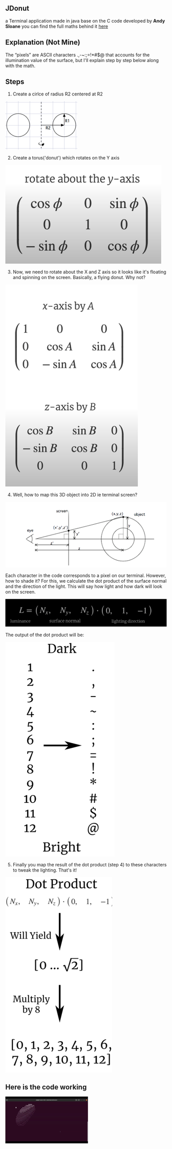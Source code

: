 ## JDonut
a Terminal application made in java base on the C code developed by **Andy Sloane** you can find
the full maths behind it [here](https://www.a1k0n.net/2011/07/20/donut-math.html)

## Explanation (Not Mine)
  The “pixels” are ASCII characters .,-~:;=!*#$@ that accounts for the illumination 
  value of the surface, but I'll explain step by step below along with the math.
  
## Steps

1. Create a cirlce of radius R2 centered at R2

![Step One!](images/step_one.png "Step one")

2. Create a torus('donut') which rotates on the Y axis

![Step Two!](images/step_two.png "Step Two")

3. Now, we need to rotate about the X and Z axis so it looks like it's floating
and spinning on the screen. Basically, a flying donut. Why not?

![Step Three!](images/step_three.png "Step Three")

4. Well, how to map this 3D object into 2D ie terminal screen?

![Step Four!](images/step_four.png "Step four")

Each character in the code corresponds to a pixel on our terminal. However, how to 
shade it? For this, we calculate the dot product of the surface normal and the direction 
of the light. This will say how light and how dark will look on the screen.

![Paragraph!](images/step_five.png "paragraph")

The output of the dot product will be:

![Output!](images/step_six.png "Out put")

5. Finally you map the result of the dot product (step 4) to these characters to 
tweak the lighting. That's it!

![Step five!](images/step_seven.png "Step five")

## Here is the code working

![Code in Action!](images/Java_Donut.gif "Code in Action")
